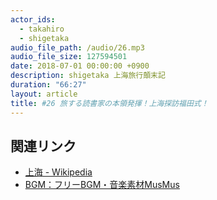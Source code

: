 ```yaml
---
actor_ids:
  - takahiro
  - shigetaka
audio_file_path: /audio/26.mp3
audio_file_size: 127594501
date: 2018-07-01 00:00:00 +0900
description: shigetaka 上海旅行顛末記
duration: "66:27"
layout: article
title: #26 旅する読書家の本領発揮！上海探訪福田式！
---
```


## 関連リンク

- [上海 - Wikipedia](https://ja.wikipedia.org/wiki/%E4%B8%8A%E6%B5%B7%E5%B8%82)
- [BGM：フリーBGM・音楽素材MusMus](http://musmus.main.jp/)
